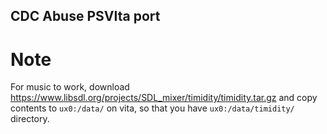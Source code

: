 ## CDC Abuse PSVIta port

# Note

For music to work, download https://www.libsdl.org/projects/SDL_mixer/timidity/timidity.tar.gz and copy contents to `ux0:/data/` on vita, so that you have `ux0:/data/timidity/` directory.